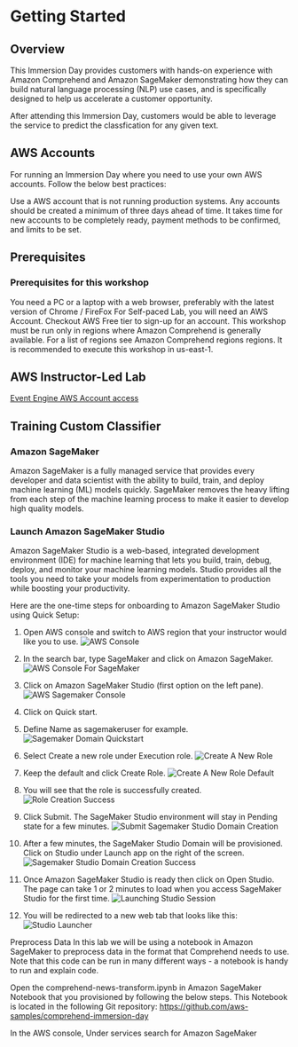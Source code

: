 # Getting Started
## Overview
This Immersion Day provides customers with hands-on experience with Amazon Comprehend and Amazon SageMaker demonstrating how they can build natural language processing (NLP) use cases, and is specifically designed to help us accelerate a customer opportunity.

After attending this Immersion Day, customers would be able to leverage the service to predict the classfication for any given text. 

## AWS Accounts
For running an Immersion Day where you need to use your own AWS accounts. Follow the below best practices:

Use a AWS account that is not running production systems.
Any accounts should be created a minimum of three days ahead of time. It takes time for new accounts to be completely ready, payment methods to be confirmed, and limits to be set.

## Prerequisites
### Prerequisites for this workshop
You need a PC or a laptop with a web browser, preferably with the latest version of Chrome / FireFox
For Self-paced Lab, you will need an AWS Account. Checkout AWS Free tier  to sign-up for an account.
This workshop must be run only in regions where Amazon Comprehend is generally available. For a list of regions see Amazon Comprehend regions  regions. It is recommended to execute this workshop in us-east-1.

## AWS Instructor-Led Lab
[Event Engine AWS Account access](https://catalog.us-east-1.prod.workshops.aws/workshops/b54ae619-4779-409c-9bde-6e9c00edcf0f/en-US/introduction/02-instructor-led#event-engine-aws-account-access)

## Training Custom Classifier
### Amazon SageMaker
Amazon SageMaker is a fully managed service that provides every developer and data scientist with the ability to build, train, and deploy machine learning (ML) models quickly. SageMaker removes the heavy lifting from each step of the machine learning process to make it easier to develop high quality models.

### Launch Amazon SageMaker Studio 
Amazon SageMaker Studio is a web-based, integrated development environment (IDE) for machine learning that lets you build, train, debug, deploy, and monitor your machine learning models. Studio provides all the tools you need to take your models from experimentation to production while boosting your productivity.

Here are the one-time steps for onboarding to Amazon SageMaker Studio using Quick Setup:

1. Open AWS console and switch to AWS region that your instructor would like you to use.
![AWS Console](img/aws-console.png)

2. In the search bar, type SageMaker and click on Amazon SageMaker.
![AWS Console For SageMaker](img/aws-console-sagemaker.png)

3. Click on Amazon SageMaker Studio (first option on the left pane).  
![AWS Sagemaker Console](img/sagemaker-console.png)

4. Click on Quick start.
5. Define Name as sagemakeruser for example.
![Sagemaker Domain Quickstart](img/quick-start-sagemaker-domain.png)

6. Select Create a new role under Execution role.
![Create A New Role](img/sagemaker-studio-domain-new-role.png)

7. Keep the default and click Create Role.
![Create A New Role Default](img/sagemaker-studio-domain-new-role-2.png)

8. You will see that the role is successfully created.
![Role Creation Success](img/sagemaker-domain-new-role-create-success.png)

9. Click Submit. The SageMaker Studio environment will stay in Pending state for a few minutes.
![Submit Sagemaker Studio Domain Creation](img/sagemaker-domain-provisioning.png)

10. After a few minutes, the SageMaker Studio Domain will be provisioned. Click on Studio under Launch app on the right of the screen.
![Sagemaker Studio Domain Creation Success](img/sagemaker-studio-domain-provision-success.png)

11. Once Amazon SageMaker Studio is ready then click on Open Studio. The page can take 1 or 2 minutes to load when you access SageMaker Studio for the first time.
![Launching Studio Session](img/open-sagemaker-studio-session-banner.png)

12. You will be redirected to a new web tab that looks like this:
![Studio Launcher](img/sagemaker-studio-session-launcher.png)

Preprocess Data
In this lab we will be using a notebook in Amazon SageMaker to preprocess data in the format that Comprehend needs to use. Note that this code can be run in many different ways - a notebook is handy to run and explain code.

Open the comprehend-news-transform.ipynb in Amazon SageMaker Notebook that you provisioned by following the below steps. This Notebook is located in the following Git repository: https://github.com/aws-samples/comprehend-immersion-day 

In the AWS console, Under services search for Amazon SageMaker

